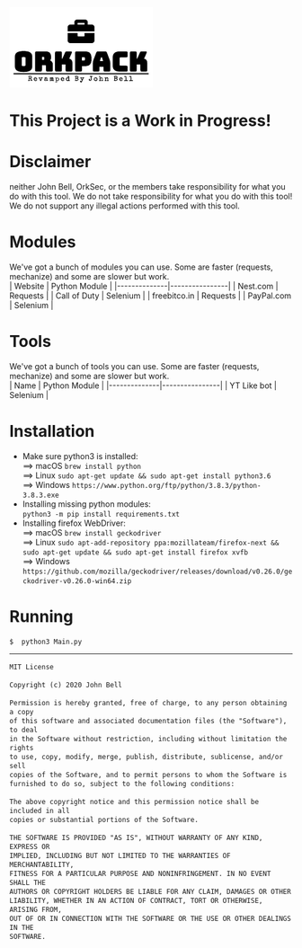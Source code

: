 ![OrkPack-2](https://raw.githubusercontent.com/0x06060606/OrkPack-2/master/logo.png) <br/>

# This Project is a Work in Progress!

# Disclaimer
neither John Bell, OrkSec, or the members take responsibility for what you do with this tool. We do not take responsibility for what you do with this tool! We do not support any illegal actions performed with this tool.<br/>

# Modules
We've got a bunch of modules you can use. Some are faster (requests, mechanize) and some are slower but work.<br/>
|  Website     |  Python Module |
|--------------|----------------|
| Nest.com     | Requests       |
| Call of Duty | Selenium       |
| freebitco.in | Requests       |
| PayPal.com   | Selenium       |

# Tools
We've got a bunch of tools you can use. Some are faster (requests, mechanize) and some are slower but work.<br/>
|  Name        |  Python Module |
|--------------|----------------|
| YT Like bot  | Selenium       |

# Installation
 * Make sure python3 is installed:<br/>
==> macOS `brew install python`<br/>
==> Linux `sudo apt-get update && sudo apt-get install python3.6`<br/>
==> Windows `https://www.python.org/ftp/python/3.8.3/python-3.8.3.exe`<br/>
 * Installing missing python modules:<br/>
`python3 -m pip install requirements.txt`<br/>
 * Installing firefox WebDriver:<br/>
==> macOS `brew install geckodriver`<br/>
==> Linux `sudo apt-add-repository ppa:mozillateam/firefox-next && sudo apt-get update && sudo apt-get install firefox xvfb`<br/>
==> Windows `https://github.com/mozilla/geckodriver/releases/download/v0.26.0/geckodriver-v0.26.0-win64.zip`<br/>

# Running
```
$  python3 Main.py
```

----

```
MIT License

Copyright (c) 2020 John Bell

Permission is hereby granted, free of charge, to any person obtaining a copy
of this software and associated documentation files (the "Software"), to deal
in the Software without restriction, including without limitation the rights
to use, copy, modify, merge, publish, distribute, sublicense, and/or sell
copies of the Software, and to permit persons to whom the Software is
furnished to do so, subject to the following conditions:

The above copyright notice and this permission notice shall be included in all
copies or substantial portions of the Software.

THE SOFTWARE IS PROVIDED "AS IS", WITHOUT WARRANTY OF ANY KIND, EXPRESS OR
IMPLIED, INCLUDING BUT NOT LIMITED TO THE WARRANTIES OF MERCHANTABILITY,
FITNESS FOR A PARTICULAR PURPOSE AND NONINFRINGEMENT. IN NO EVENT SHALL THE
AUTHORS OR COPYRIGHT HOLDERS BE LIABLE FOR ANY CLAIM, DAMAGES OR OTHER
LIABILITY, WHETHER IN AN ACTION OF CONTRACT, TORT OR OTHERWISE, ARISING FROM,
OUT OF OR IN CONNECTION WITH THE SOFTWARE OR THE USE OR OTHER DEALINGS IN THE
SOFTWARE.
```
